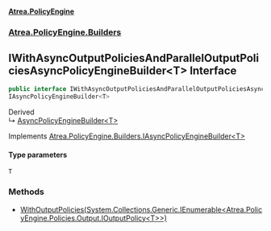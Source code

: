 #### [Atrea.PolicyEngine](./index.md 'index')
### [Atrea.PolicyEngine.Builders](./Atrea-PolicyEngine-Builders.md 'Atrea.PolicyEngine.Builders')
## IWithAsyncOutputPoliciesAndParallelOutputPoliciesAsyncPolicyEngineBuilder&lt;T&gt; Interface
```csharp
public interface IWithAsyncOutputPoliciesAndParallelOutputPoliciesAsyncPolicyEngineBuilder<T> :
IAsyncPolicyEngineBuilder<T>
```
Derived  
&#8627; [AsyncPolicyEngineBuilder&lt;T&gt;](./Atrea-PolicyEngine-Builders-AsyncPolicyEngineBuilder-T-.md 'Atrea.PolicyEngine.Builders.AsyncPolicyEngineBuilder&lt;T&gt;')  

Implements [Atrea.PolicyEngine.Builders.IAsyncPolicyEngineBuilder&lt;](./Atrea-PolicyEngine-Builders-IAsyncPolicyEngineBuilder-T-.md 'Atrea.PolicyEngine.Builders.IAsyncPolicyEngineBuilder&lt;T&gt;')[T](#Atrea-PolicyEngine-Builders-IWithAsyncOutputPoliciesAndParallelOutputPoliciesAsyncPolicyEngineBuilder-T--T 'Atrea.PolicyEngine.Builders.IWithAsyncOutputPoliciesAndParallelOutputPoliciesAsyncPolicyEngineBuilder&lt;T&gt;.T')[&gt;](./Atrea-PolicyEngine-Builders-IAsyncPolicyEngineBuilder-T-.md 'Atrea.PolicyEngine.Builders.IAsyncPolicyEngineBuilder&lt;T&gt;')  
#### Type parameters
<a name='Atrea-PolicyEngine-Builders-IWithAsyncOutputPoliciesAndParallelOutputPoliciesAsyncPolicyEngineBuilder-T--T'></a>
`T`  
  
### Methods
- [WithOutputPolicies(System.Collections.Generic.IEnumerable&lt;Atrea.PolicyEngine.Policies.Output.IOutputPolicy&lt;T&gt;&gt;)](./Atrea-PolicyEngine-Builders-IWithAsyncOutputPoliciesAndParallelOutputPoliciesAsyncPolicyEngineBuilder-T--WithOutputPolicies(System-Collections-Generic-IEnumerable-Atrea-PolicyEngine-Policies-Output-IOutputPolicy-T--).md 'Atrea.PolicyEngine.Builders.IWithAsyncOutputPoliciesAndParallelOutputPoliciesAsyncPolicyEngineBuilder&lt;T&gt;.WithOutputPolicies(System.Collections.Generic.IEnumerable&lt;Atrea.PolicyEngine.Policies.Output.IOutputPolicy&lt;T&gt;&gt;)')
